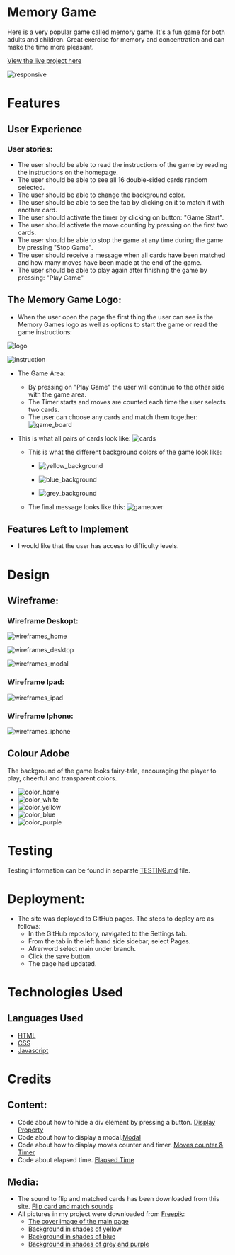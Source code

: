 # Memory Game

Here is a very popular game called memory game. It's a fun game for both adults and children. Great exercise for memory and concentration and can make the time more pleasant. 

[View the live project here]( https://mariaarnesson.github.io/memory_game_playground/)

![responsive](assets/images/responsive.png)

# Features
## User Experience 
### User stories:

- The user should be able to read the instructions of the game by reading the instructions on the homepage.
- The user should be able to see all 16 double-sided cards random selected.
- The user should be able to change the background color.
- The user should be able to see the tab by clicking on it to match it with another card.
- The user should activate the timer by clicking on button: "Game Start".
- The user should activate the move counting by pressing on the first two cards.
- The user should be able to stop the game at any time during the game by pressing "Stop Game".
- The user should receive a message when all cards have been matched and how many moves have been made at the end of the game.
- The user should be able to play again after finishing the game by pressing: "Play Game"


## The Memory Game Logo:

- When the user open the page the first thing the user can see is the Memory Games logo as well as options to start the game or read the game instructions:

![logo](assets/images/game_logo.png)

![instruction](assets/images/instruction.png)

- The Game Area:
    - By pressing on "Play Game" the user will continue to the other side with the game area. 
    - The Timer starts and moves are counted each time the user selects two cards.
    - The user can choose any cards and match them together:
 ![game_board](assets/images/game_board.png)   

 - This is what all pairs of cards look like:
 ![cards](assets/images/all_cards.png)

    - This is what the different background colors of the game look like:
        - ![yellow_background](assets/images/yellow_background.png)

        - ![blue_background](assets/images/blue_background.png)

        - ![grey_background](assets/images/grey_background.png)


    - The final message looks like this:
    ![gameover](assets/images/gameover.png)




## Features Left to Implement
- I would like that the user has access to difficulty levels.

# Design

## Wireframe:


### Wireframe Deskopt:

![wireframes_home](assets/images/wireframe_desktop_home.png)

![wireframes_desktop](assets/images/wireframes_desktop.png)

![wireframes_modal](assets/images/wireframes_modal.png)

### Wireframe Ipad:

![wireframes_ipad](assets/images/wireframes_ipad.png)

### Wireframe Iphone:

![wireframes_iphone](assets/images/wireframes_iphone.png)

## Colour Adobe
The background of the game looks fairy-tale, encouraging the player to play, cheerful and transparent colors.

- ![color_home](assets/images/color_adobe_home.png)
- ![color_white](assets/images/color_adobe_white.png)
- ![color_yellow](assets/images/color_adobe_yellow.png)
- ![color_blue](assets/images/color_adobe_blue.png)
- ![color_purple](assets/images/color_adobe_purple.png)


# Testing

Testing information can be found in separate [TESTING.md](TESTING.md) file.


# Deployment:

- The site was deployed to GitHub pages. The steps to deploy are as follows:
    - In the GitHub repository, navigated to the Settings tab.
    - From the tab in the left hand side sidebar, select Pages.
    - Afrerword select main under branch. 
    - Click the save button.
    - The page had updated. 

# Technologies Used
## Languages Used

- [HTML](https://sv.wikipedia.org/wiki/HTML)
- [CSS](https://en.wikipedia.org/wiki/CSS)
- [Javascript](https://sv.wikipedia.org/wiki/Javascript)

# Credits

## Content:

 - Code about how to hide a div element by pressing a button. [Display Property](https://www.w3schools.com/jsref/tryit.asp?filename=tryjsref_style_display_toggle)
 - Code about how to display a modal.[Modal](https://www.w3schools.com/howto/tryit.asp?filename=tryhow_css_modal)
 - Code about how to display moves counter and timer. [Moves counter & Timer](https://medium.com/@funkiefabulous003how-to-build-a-memory-matching-game-in-javascript-fbe0bf9884a2)
 - Code about elapsed time. [Elapsed Time](https://ralzohairi.medium.com/displaying-dynamic-elapsed-time-in-javascript-260fa0e95049)

## Media:

- The sound to flip and matched cards has been downloaded from this site. [Flip card and match sounds](https://mixkit.co/free-sound-effects/game/)
- All pictures in my project were downloaded from [Freepik](https://www.freepik.com/):
    - [The cover image of the main page](https://img.freepik.com/free-vector/cartoon-forest-background-nature-landscape-with-deciduous-trees-moss-rocks-grass-bushes-sunlight-spots-ground-scenery-summer-spring-wood-parallax-natural-scene-vector-illustration_107791-9113.jpg?w=1380&t=st=1684933332~exp=1684933932~hmac=0cf5b242f3a328f6e9f1e07cd12e24f839ee23a8a9017e47293652a987fe9809)
    - [Background in shades of yellow](https://img.freepik.com/free-vector/autumn-landscape-with-swamp-forest_107791-4624.jpg?w=1380&t=st=1676635346~exp=1676635946~hmac=95f4739b27d12c7c68acb06539af0b34088dcaaf025b9d48de4a1028a0af3b1d)
    - [Background in shades of blue](https://img.freepik.com/free-vector/woman-girl-summer-camp-night_107791-11572.jpg?w=1380&t=st=1676635454~exp=1676636054~hmac=8c961b42435a3793f592eadf687dc846ce5ee5c12e098d8803a667aa0420ed7e)
    - [Background in shades of grey and purple](https://img.freepik.com/free-vector/night-forest-with-camp-fire-river-mountains_107791-6993.jpg?w=1380&t=st=1676633073~exp=1676633673~hmac=0f1969a485bee8d91bb929af0a58aaf57762936a000c2d680488f9438515f371)
